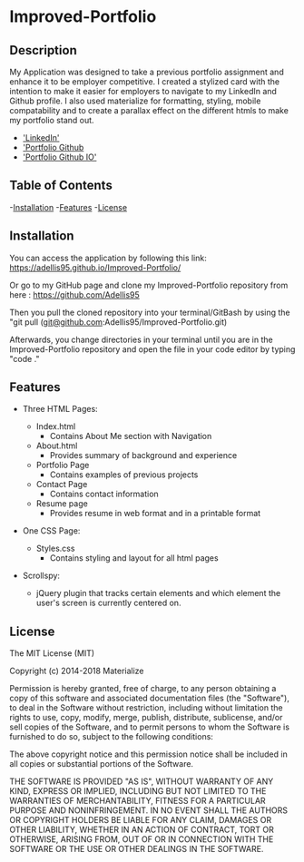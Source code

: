 # Improved-Portfolio

## Description

My Application was designed to take a previous portfolio assignment and enhance it to be employer competitive. I created a stylized card with the intention to make it easier for employers to navigate to my LinkedIn and Github profile. I also used materialize for formatting, styling, mobile compatability and to create a parallax effect on the different htmls to make my portfolio stand out.

- ['LinkedIn'](https://www.linkedin.com/in/austin-ellis-969b8517a/)
- ['Portfolio Github](https://github.com/Adellis95/Improved-Portfolio)
- ['Portfolio Github IO'](https://adellis95.github.io/Improved-Portfolio/)

## Table of Contents

-[Installation](#installation) -[Features](#features) -[License](#license)

## Installation

You can access the application by following this link: https://adellis95.github.io/Improved-Portfolio/

Or go to my GitHub page and clone my Improved-Portfolio repository from here : https://github.com/Adellis95

Then you pull the cloned repository into your terminal/GitBash by using the "git pull (git@github.com:Adellis95/Improved-Portfolio.git)

Afterwards, you change directories in your terminal until you are in the Improved-Portfolio repository and open the file in your code editor by typing "code ."

## Features

- Three HTML Pages:

  - Index.html
    - Contains About Me section with Navigation
  - About.html
    - Provides summary of background and experience
  - Portfolio Page
    - Contains examples of previous projects
  - Contact Page
    - Contains contact information
  - Resume page
    - Provides resume in web format and in a printable format

- One CSS Page:

  - Styles.css
    - Contains styling and layout for all html pages

- Scrollspy:
  - jQuery plugin that tracks certain elements and which element the user's screen is currently centered on.

## License

The MIT License (MIT)

Copyright (c) 2014-2018 Materialize

Permission is hereby granted, free of charge, to any person obtaining a copy
of this software and associated documentation files (the "Software"), to deal
in the Software without restriction, including without limitation the rights
to use, copy, modify, merge, publish, distribute, sublicense, and/or sell
copies of the Software, and to permit persons to whom the Software is
furnished to do so, subject to the following conditions:

The above copyright notice and this permission notice shall be included in all
copies or substantial portions of the Software.

THE SOFTWARE IS PROVIDED "AS IS", WITHOUT WARRANTY OF ANY KIND, EXPRESS OR
IMPLIED, INCLUDING BUT NOT LIMITED TO THE WARRANTIES OF MERCHANTABILITY,
FITNESS FOR A PARTICULAR PURPOSE AND NONINFRINGEMENT. IN NO EVENT SHALL THE
AUTHORS OR COPYRIGHT HOLDERS BE LIABLE FOR ANY CLAIM, DAMAGES OR OTHER
LIABILITY, WHETHER IN AN ACTION OF CONTRACT, TORT OR OTHERWISE, ARISING FROM,
OUT OF OR IN CONNECTION WITH THE SOFTWARE OR THE USE OR OTHER DEALINGS IN THE
SOFTWARE.
